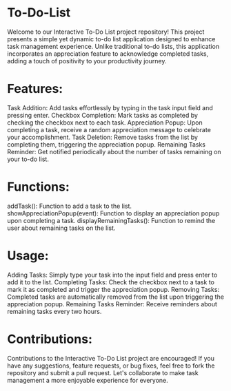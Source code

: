 # To-Do-List
Welcome to our Interactive To-Do List project repository! This project presents a simple yet dynamic to-do list application designed to enhance task management experience. Unlike traditional to-do lists, this application incorporates an appreciation feature to acknowledge completed tasks, adding a touch of positivity to your productivity journey.

# Features:
Task Addition: Add tasks effortlessly by typing in the task input field and pressing enter.
Checkbox Completion: Mark tasks as completed by checking the checkbox next to each task.
Appreciation Popup: Upon completing a task, receive a random appreciation message to celebrate your accomplishment.
Task Deletion: Remove tasks from the list by completing them, triggering the appreciation popup.
Remaining Tasks Reminder: Get notified periodically about the number of tasks remaining on your to-do list.

# Functions:
addTask(): Function to add a task to the list.
showAppreciationPopup(event): Function to display an appreciation popup upon completing a task.
displayRemainingTasks(): Function to remind the user about remaining tasks on the list.

# Usage:
Adding Tasks: Simply type your task into the input field and press enter to add it to the list.
Completing Tasks: Check the checkbox next to a task to mark it as completed and trigger the appreciation popup.
Removing Tasks: Completed tasks are automatically removed from the list upon triggering the appreciation popup.
Remaining Tasks Reminder: Receive reminders about remaining tasks every two hours.

# Contributions:
Contributions to the Interactive To-Do List project are encouraged! If you have any suggestions, feature requests, or bug fixes, feel free to fork the repository and submit a pull request. Let's collaborate to make task management a more enjoyable experience for everyone.
